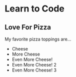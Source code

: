 #  Learn to Code
## Love For Pizza

My favorite pizza toppings are...

* Cheese
* More Cheese
* Even More Cheese!
* Even More Cheese! 2
* Even More Cheese! 3
